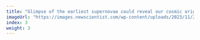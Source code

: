 ```yaml
---
title: "Glimpse of the earliest supernovae could reveal our cosmic origins"
imageUrl: "https://images.newscientist.com/wp-content/uploads/2023/11/28092054/SEI_181447073.jpg?width=600"
index: 3
weight: 3
---
```

